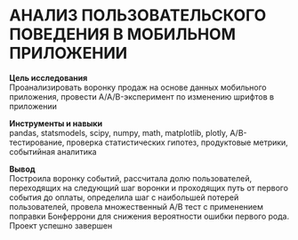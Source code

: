 # АНАЛИЗ ПОЛЬЗОВАТЕЛЬСКОГО ПОВЕДЕНИЯ В МОБИЛЬНОМ ПРИЛОЖЕНИИ

**Цель исследования** \
Проанализировать воронку продаж на основе данных мобильного приложения, провести A/A/B-эксперимент по изменению шрифтов в приложении 

**Инструменты и навыки** \
pandas, statsmodels, scipy, numpy, math, matplotlib, plotly, А/В-тестирование, проверка статистических гипотез, продуктовые метрики, событийная аналитика

**Вывод** \
Построила воронку событий, рассчитала долю пользователей, переходящих на следующий шаг воронки и проходящих путь от первого события до оплаты, определила шаг с наибольшей потерей пользователей, провела множественный А/В тест с применением поправки Бонферрони для снижения вероятности ошибки первого рода. Проект успешно завершен 
